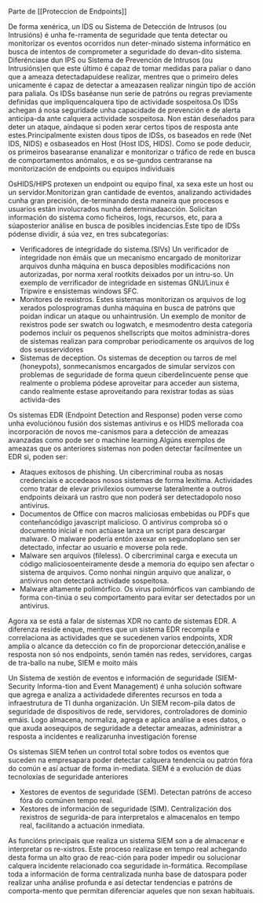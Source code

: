 Parte de [[Proteccion de Endpoints]]

De forma xenérica, un IDS ou Sistema de Detección de Intrusos (ou Intrusións) é unha fe-rramenta de seguridade que tenta detectar ou monitorizar os eventos ocorridos nun deter-minado sistema informático en busca de intentos de comprometer a seguridade do devan-dito sistema. Diferénciase dun IPS ou Sistema de Prevención de Intrusos (ou Intrusións)en que este último é capaz de tomar medidas para paliar o dano que a ameaza detectadapuidese realizar, mentres que o primeiro deles unicamente é capaz de detectar a ameazasen realizar ningún tipo de acción para paliala. Os IDSs baséanse nun serie de patróns ou regras previamente definidas que impliquencalquera tipo de actividade sospeitosa.Os IDSs achegan á nosa seguridade unha capacidade de prevención e de alerta anticipa-da ante calquera actividade sospeitosa. Non están deseñados para deter un ataque, aíndaque si poden xerar certos tipos de resposta ante estes.Principalmente existen dous tipos de IDSs, os baseados en rede (Net IDS, NIDS) e osbaseados en Host (Host IDS, HIDS). Como se pode deducir, os primeiros basearanse enanalizar e monitorizar o tráfico de rede en busca de comportamentos anómalos, e os se-gundos centraranse na monitorización de endpoints ou equipos individuais

OsHIDS/HIPS protexen un endpoint ou equipo final, xa sexa este un host ou un servidor.Monitorizan gran cantidade de eventos, analizando actividades cunha gran precisión, de-terminando desta maneira que procesos e usuarios están involucrados nunha determinadaacción. Solicitan información do sistema como ficheiros, logs, recursos, etc, para a súaposterior análise en busca de posibles incidencias.Este tipo de IDSs pódense dividir, á súa vez, en tres subcategorías:

- Verificadores de integridade do sistema.(SIVs) Un verificador de integridade non émáis que un mecanismo encargado de monitorizar arquivos dunha máquina en busca deposibles modificacións non autorizadas, por norma xeral rootkits deixados por un intru-so. Un exemplo de verrificador de integridade en sistemas GNU/Linux é Tripwire e ensistemas windows SFC.
- Monitores de rexistros. Estes sistemas monitorizan os arquivos de log xerados polosprogramas dunha máquina en busca de patróns que poidan indicar un ataque ou unhaintrusión. Un exemplo de monitor de rexistros pode ser swatch ou logwatch, e mesmodentro desta categoría podemos incluír os pequenos shellscripts que moitos administra-dores de sistemas realizan para comprobar periodicamente os arquivos de log dos seusservidores
- Sistemas de deception. Os sistemas de deception ou tarros de mel (honeypots), sonmecanismos encargados de simular servizos con problemas de seguridade de forma queun ciberdelincuente pense que realmente o problema pódese aproveitar para acceder aun sistema, cando realmente estase aproveitando para rexistrar todas as súas activida-des


Os sistemas EDR (Endpoint Detection and Response) poden verse como unha evoluciónou fusión dos sistemas antivirus e os HIDS mellorada coa incorporación de novos me-canismos para a detección de ameazas avanzadas como pode ser o machine learning.Algúns exemplos de ameazas que os anteriores sistemas non poden detectar facilmentee un EDR si, poden ser:

- Ataques exitosos de phishing. Un cibercriminal rouba as nosas credenciais e accedeaos nosos sistemas de forma lexítima. Actividades como tratar de elevar privilexios oumoverse lateralmente a outros endpoints deixará un rastro que non poderá ser detectadopolo noso antivirus.
- Documentos de Office con macros maliciosas embebidas ou PDFs que conteñancódigo javascript malicioso. O antivirus comproba só o documento inicial e non actúase lanza un script para descargar malware. O malware podería entón axexar en segundoplano sen ser detectado, infectar ao usuario e moverse pola rede.
- Malware sen arquivos (fileless). O cibercriminal carga e executa un código maliciosoenteiramente desde a memoria do equipo sen afectar o sistema de arquivos. Como nonhai ningún arquivo que analizar, o antivirus non detectará actividade sospeitosa.
- Malware altamente polimórfico. Os virus polimórficos van cambiando de forma con-tinúa o seu comportamento para evitar ser detectados por un antivirus.

Agora xa se está a falar de sistemas XDR no canto de sistemas EDR. A diferenza reside enque, mentres que un sistema EDR recompila e correlaciona as actividades que se sucedenen varios endpoints, XDR amplía o alcance da detección co fin de proporcionar detección,análise e resposta non só nos endpoints, senón tamén nas redes, servidores, cargas de tra-ballo na nube, SIEM e moito máis

Un Sistema de xestión de eventos e información de seguridade (SIEM-Security Informa-tion and Event Management) é unha solución software que agrega e analiza a actividadede diferentes recursos en toda a infraestrutura de TI dunha organización. Un SIEM recom-pila datos de seguridade de dispositivos de rede, servidores, controladores de dominio emáis. Logo almacena, normaliza, agrega e aplica análise a eses datos, o que axuda aosequipos de seguridade a detectar ameazas, administrar a resposta a incidentes e realizarunha investigación forense

Os sistemas SIEM teñen un control total sobre todos os eventos que suceden na empresapara poder detectar calquera tendencia ou patrón fóra do común e así actuar de forma in-mediata. SIEM é a evolución de dúas tecnoloxías de seguridade anteriores

- Xestores de eventos de seguridade (SEM). Detectan patróns de acceso fóra do comúnen tempo real. 
- Xestores de información de seguridade (SIM). Centralización dos rexistros de segurida-de para interpretalos e almacenalos en tempo real, facilitando a actuación inmediata.

As funcións principais que realiza un sistema SIEM son a de almacenar e interpretar os re-xistros. Este proceso realízase en tempo real achegando desta forma un alto grao de reac-ción para poder impedir ou solucionar calquera incidente relacionado coa seguridade in-formática. Recompílase toda a información de forma centralizada nunha base de datospara poder realizar unha análise profunda e así detectar tendencias e patróns de comporta-mento que permitan diferenciar aqueles que non sexan habituais.
